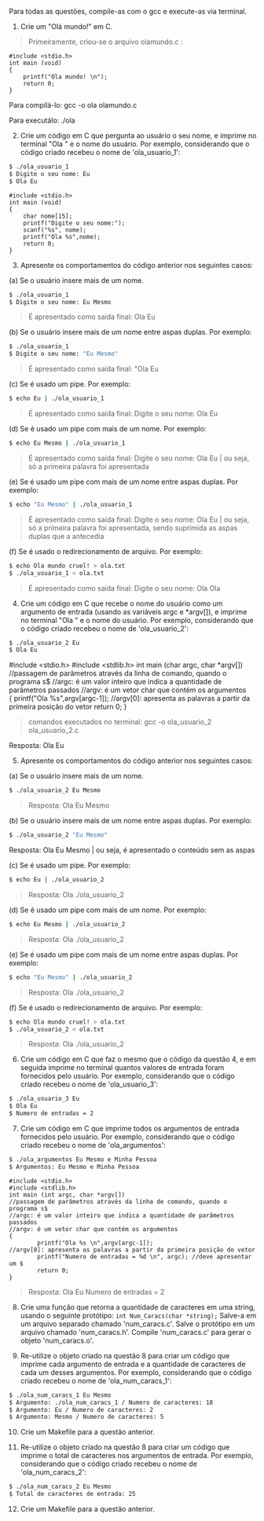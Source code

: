 Para todas as questões, compile-as com o gcc e execute-as via terminal.

1. Crie um "Olá mundo!" em C.

> Primeiramente, criou-se o arquivo olamundo.c :

```
#include <stdio.h>
int main (void)
{
	printf("Ola mundo! \n");
	return 0;
}

```

Para compilá-lo: 
gcc -o ola olamundo.c

Para executálo:
./ola

2. Crie um código em C que pergunta ao usuário o seu nome, e imprime no terminal "Ola " e o nome do usuário. Por exemplo, considerando que o código criado recebeu o nome de 'ola_usuario_1':

```bash
$ ./ola_usuario_1
$ Digite o seu nome: Eu
$ Ola Eu
```
```
#include <stdio.h>
int main (void)
{
	char nome[15];
	printf("Digite o seu nome:");
	scanf("%s", nome);
	printf("Ola %s",nome);
	return 0;
}
```

3. Apresente os comportamentos do código anterior nos seguintes casos:

(a) Se o usuário insere mais de um nome.
```bash
$ ./ola_usuario_1
$ Digite o seu nome: Eu Mesmo
```
> É apresentado como saída final: Ola Eu

(b) Se o usuário insere mais de um nome entre aspas duplas. Por exemplo:
```bash
$ ./ola_usuario_1
$ Digite o seu nome: "Eu Mesmo"
```
> É apresentado como saída final: "Ola Eu

(c) Se é usado um pipe. Por exemplo:
```bash
$ echo Eu | ./ola_usuario_1
```

> É apresentado como saída final: Digite o seu nome: Ola Eu


(d) Se é usado um pipe com mais de um nome. Por exemplo:
```bash
$ echo Eu Mesmo | ./ola_usuario_1
```

> É apresentado como saída final: Digite o seu nome: Ola Eu | ou seja, só a primeira palavra foi apresentada


(e) Se é usado um pipe com mais de um nome entre aspas duplas. Por exemplo:
```bash
$ echo "Eu Mesmo" | ./ola_usuario_1
```
> É apresentado como saída final: Digite o seu nome: Ola Eu | ou seja, só a primeira palavra foi apresentada, sendo suprimida as aspas duplas que a antecedia

(f) Se é usado o redirecionamento de arquivo. Por exemplo:
```bash
$ echo Ola mundo cruel! > ola.txt
$ ./ola_usuario_1 < ola.txt
```
> É apresentado como saída final: Digite o seu nome: Ola Ola

4. Crie um código em C que recebe o nome do usuário como um argumento de entrada (usando as variáveis argc e *argv[]), e imprime no terminal "Ola " e o nome do usuário. Por exemplo, considerando que o código criado recebeu o nome de 'ola_usuario_2':

```bash
$ ./ola_usuario_2 Eu
$ Ola Eu
```

#include <stdio.h>
#include <stdlib.h>
int main (char argc, char *argv[])
//passagem de parâmetros através da linha de comando, quando o programa s$
//argc: é um valor inteiro que indica a quantidade de parâmetros passados
//argv: é um vetor char que contém os argumentos  
{
        printf("Ola %s",argv[argc-1]);
//argv[0]: apresenta as palavras a partir da primeira posição do vetor
        return 0;
}

>comandos executados no terminal:
gcc -o ola_usuario_2 ola_usuario_2.c

Resposta:
Ola Eu


5. Apresente os comportamentos do código anterior nos seguintes casos:

(a) Se o usuário insere mais de um nome.
```bash
$ ./ola_usuario_2 Eu Mesmo
```

>Resposta:
Ola Eu Mesmo

(b) Se o usuário insere mais de um nome entre aspas duplas. Por exemplo:
```bash
$ ./ola_usuario_2 "Eu Mesmo"
```

Resposta:
Ola Eu Mesmo | ou seja, é apresentado o conteúdo sem as aspas

(c) Se é usado um pipe. Por exemplo:
```bash
$ echo Eu | ./ola_usuario_2
```
>Resposta:
Ola ./ola_usuario_2 

(d) Se é usado um pipe com mais de um nome. Por exemplo:
```bash
$ echo Eu Mesmo | ./ola_usuario_2
```
>Resposta:
Ola ./ola_usuario_2 


(e) Se é usado um pipe com mais de um nome entre aspas duplas. Por exemplo:
```bash
$ echo "Eu Mesmo" | ./ola_usuario_2
```
>Resposta:
Ola ./ola_usuario_2 

(f) Se é usado o redirecionamento de arquivo. Por exemplo:
```bash
$ echo Ola mundo cruel! > ola.txt
$ ./ola_usuario_2 < ola.txt
```
>Resposta:
Ola ./ola_usuario_2 

6. Crie um código em C que faz o mesmo que o código da questão 4, e em seguida imprime no terminal quantos valores de entrada foram fornecidos pelo usuário. Por exemplo, considerando que o código criado recebeu o nome de 'ola_usuario_3':

```bash
$ ./ola_usuario_3 Eu
$ Ola Eu
$ Numero de entradas = 2
```

7. Crie um código em C que imprime todos os argumentos de entrada fornecidos pelo usuário. Por exemplo, considerando que o código criado recebeu o nome de 'ola_argumentos':

```bash
$ ./ola_argumentos Eu Mesmo e Minha Pessoa
$ Argumentos: Eu Mesmo e Minha Pessoa
```
```
#include <stdio.h>
#include <stdlib.h>
int main (int argc, char *argv[])
//passagem de parâmetros através da linha de comando, quando o programa s$
//argc: é um valor inteiro que indica a quantidade de parâmetros passados
//argv: é um vetor char que contém os argumentos  
{
        printf("Ola %s \n",argv[argc-1]);
//argv[0]: apresenta as palavras a partir da primeira posição do vetor
        printf("Numero de entradas = %d \n", argc); //deve apresentar um $
        return 0;
}
```

>Resposta:
Ola Eu 
Numero de entradas = 2 


8. Crie uma função que retorna a quantidade de caracteres em uma string, usando o seguinte protótipo:
`int Num_Caracs(char *string);` Salve-a em um arquivo separado chamado 'num_caracs.c'. Salve o protótipo em um arquivo chamado 'num_caracs.h'. Compile 'num_caracs.c' para gerar o objeto 'num_caracs.o'.

9. Re-utilize o objeto criado na questão 8 para criar um código que imprime cada argumento de entrada e a quantidade de caracteres de cada um desses argumentos. Por exemplo, considerando que o código criado recebeu o nome de 'ola_num_caracs_1':

```bash
$ ./ola_num_caracs_1 Eu Mesmo
$ Argumento: ./ola_num_caracs_1 / Numero de caracteres: 18
$ Argumento: Eu / Numero de caracteres: 2
$ Argumento: Mesmo / Numero de caracteres: 5
```

10. Crie um Makefile para a questão anterior.

11. Re-utilize o objeto criado na questão 8 para criar um código que imprime o total de caracteres nos argumentos de entrada. Por exemplo, considerando que o código criado recebeu o nome de 'ola_num_caracs_2':

```bash
$ ./ola_num_caracs_2 Eu Mesmo
$ Total de caracteres de entrada: 25
```

12. Crie um Makefile para a questão anterior.
